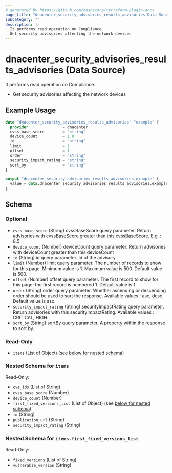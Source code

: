 ```yaml
---
# generated by https://github.com/hashicorp/terraform-plugin-docs
page_title: "dnacenter_security_advisories_results_advisories Data Source - terraform-provider-dnacenter"
subcategory: ""
description: |-
  It performs read operation on Compliance.
  Get security advisories affecting the network devices
---
```


# dnacenter_security_advisories_results_advisories (Data Source)

It performs read operation on Compliance.

- Get security advisories affecting the network devices

## Example Usage

```terraform
data "dnacenter_security_advisories_results_advisories" "example" {
  provider               = dnacenter
  cvss_base_score        = "string"
  device_count           = 1.0
  id                     = "string"
  limit                  = 1
  offset                 = 1
  order                  = "string"
  security_impact_rating = "string"
  sort_by                = "string"
}

output "dnacenter_security_advisories_results_advisories_example" {
  value = data.dnacenter_security_advisories_results_advisories.example.items
}
```

<!-- schema generated by tfplugindocs -->
## Schema

### Optional

- `cvss_base_score` (String) cvssBaseScore query parameter. Return advisories with cvssBaseScore greater than this cvssBaseScore. E.g. : 8.5
- `device_count` (Number) deviceCount query parameter. Return advisories with deviceCount greater than this deviceCount
- `id` (String) id query parameter. Id of the advisory
- `limit` (Number) limit query parameter. The number of records to show for this page. Minimum value is 1. Maximum value is 500. Default value is 500.
- `offset` (Number) offset query parameter. The first record to show for this page; the first record is numbered 1. Default value is 1.
- `order` (String) order query parameter. Whether ascending or descending order should be used to sort the response. Available values : asc, desc. Default value is asc.
- `security_impact_rating` (String) securityImpactRating query parameter. Return advisories with this securityImpactRating. Available values : CRITICAL, HIGH.
- `sort_by` (String) sortBy query parameter. A property within the response to sort by.

### Read-Only

- `items` (List of Object) (see [below for nested schema](#nestedatt--items))

<a id="nestedatt--items"></a>
### Nested Schema for `items`

Read-Only:

- `cve_ids` (List of String)
- `cvss_base_score` (Number)
- `device_count` (Number)
- `first_fixed_versions_list` (List of Object) (see [below for nested schema](#nestedobjatt--items--first_fixed_versions_list))
- `id` (String)
- `publication_url` (String)
- `security_impact_rating` (String)

<a id="nestedobjatt--items--first_fixed_versions_list"></a>
### Nested Schema for `items.first_fixed_versions_list`

Read-Only:

- `fixed_versions` (List of String)
- `vulnerable_version` (String)
